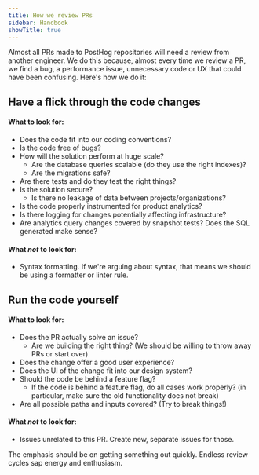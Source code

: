 ```yaml
---
title: How we review PRs
sidebar: Handbook
showTitle: true
---
```


Almost all PRs made to PostHog repositories will need a review from another engineer. We do this because, almost every time we review a PR, we find a bug, a performance issue, unnecessary code or UX that could have been confusing. Here's how we do it:

## Have a flick through the code changes

#### What to look for:
  - Does the code fit into our coding conventions?
  - Is the code free of bugs?
  - How will the solution perform at huge scale?
    - Are the database queries scalable (do they use the right indexes)?
    - Are the migrations safe?
  - Are there tests and do they test the right things?
  - Is the solution secure?
    - Is there no leakage of data between projects/organizations?
  - Is the code properly instrumented for product analytics?
  - Is there logging for changes potentially affecting infrastructure?
  - Are analytics query changes covered by snapshot tests? Does the SQL generated make sense?

#### What _not_ to look for:
  - Syntax formatting. If we're arguing about syntax, that means we should be using a formatter or linter rule.

## Run the code yourself

#### What to look for:
  - Does the PR actually solve an issue?
    - Are we building the right thing? (We should be willing to throw away PRs or start over)
  - Does the change offer a good user experience?
  - Does the UI of the change fit into our design system?
  - Should the code be behind a feature flag?
    - If the code is behind a feature flag, do all cases work properly? (in particular, make sure the old functionality does not break)
  - Are all possible paths and inputs covered? (Try to break things!)

#### What _not_ to look for:
  - Issues unrelated to this PR. Create new, separate issues for those.

The emphasis should be on getting something out quickly. Endless review cycles sap energy and enthusiasm.
